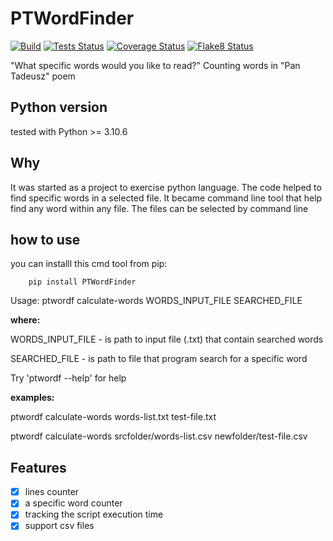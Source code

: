 # PTWordFinder
[![Build](https://github.com/DarekRepos/PanTadeuszWordFinder/actions/workflows/python-package.yml/badge.svg)](https://github.com/DarekRepos/PanTadeuszWordFinder/actions/workflows/python-package.yml)
[![Tests Status](https://github.com/DarekRepos/PanTadeuszWordFinder/blob/master/reports/coverage/coverage-unit-badge.svg=8484744)](./reports/junit/report.html)
[![Coverage Status](https://github.com/DarekRepos/PanTadeuszWordFinder/blob/master/reports/coverage/coverage-badge.svg=8484744)](./reports/coverage/index.html)
[![Flake8 Status](https://github.com/DarekRepos/PanTadeuszWordFinder/blob/master/reports/flake8/flake8-badge.svg=8484744)](./reports/flake8/index.html)

"What specific words would you like to read?"
Counting words in "Pan Tadeusz" poem

## Python version
tested with Python >= 3.10.6

## Why
It was started as a project to exercise python language. The code helped to find specific words in a selected file. It became command line tool that help find any word within any file. The files can be selected by command line

## how to use
you can installl this cmd tool from pip:
```
    pip install PTWordFinder
```
Usage: ptwordf calculate-words WORDS_INPUT_FILE SEARCHED_FILE

<strong>where:</strong>

WORDS_INPUT_FILE - is path to input file (.txt) that contain searched words 

SEARCHED_FILE - is path to file that program search for a specific word

Try 'ptwordf --help' for help

<strong>examples:</strong>

 ptwordf calculate-words words-list.txt test-file.txt

 ptwordf calculate-words srcfolder/words-list.csv newfolder/test-file.csv

## Features
- [x] lines counter
- [x] a specific word counter
- [x] tracking the script execution time
- [x] support csv files